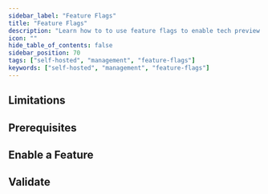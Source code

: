 ```yaml
---
sidebar_label: "Feature Flags"
title: "Feature Flags"
description: "Learn how to to use feature flags to enable tech preview features in self-hosted Palette"
icon: ""
hide_table_of_contents: false
sidebar_position: 70
tags: ["self-hosted", "management", "feature-flags"]
keywords: ["self-hosted", "management", "feature-flags"]
---
```


<PartialsComponent category="self-hosted" name="feature-flags-intro" edition="palette" />

## Limitations

<PartialsComponent category="self-hosted" name="feature-flags-limitations" />

## Prerequisites

<PartialsComponent category="self-hosted" name="feature-flags-prerequisites" edition="palette" />

## Enable a Feature

<PartialsComponent category="self-hosted" name="feature-flags-enablement" edition="palette" />

## Validate

<PartialsComponent category="self-hosted" name="feature-flags-validate" />
